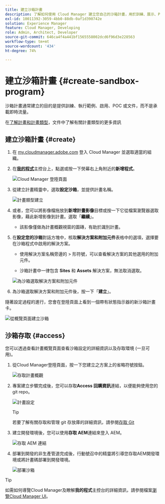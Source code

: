 ```yaml
---
title: 建立沙箱計畫
description: 了解如何使用 Cloud Manager 建立您自己的沙箱計畫，用於訓練、展示、POC 或其他非生產目的。
exl-id: 10011392-3059-4bb0-88db-0af1d390742e
solution: Experience Manager
feature: Cloud Manager, Developing
role: Admin, Architect, Developer
source-git-commit: 646ca4f4a441bf1565558002dcd6f96d3e228563
workflow-type: tm+mt
source-wordcount: '434'
ht-degree: 74%

---
```


# 建立沙箱計畫 {#create-sandbox-program}

沙箱計畫通常建立的目的是提供訓練、執行範例、啟用、POC 或文件，而不是承載即時流量。

在[了解計畫和計畫類型](program-types.md)，文件中了解有關計畫類型的更多資訊

## 建立沙箱計畫 {#create}

1. 在 [my.cloudmanager.adobe.com](https://my.cloudmanager.adobe.com/) 登入 Cloud Manager 並選取適當的組織。

1. 在&#x200B;**[我的程式](/help/implementing/cloud-manager/navigation.md#my-programs)**&#x200B;主控台上，點選或按一下熒幕右上角附近的&#x200B;**新增程式**。

   ![Cloud Manager 登陸頁面](assets/log-in.png)

1. 從建立計畫精靈中，選取&#x200B;**設定沙箱**，並提供計畫名稱。

   ![計畫類型建立](assets/create-sandbox.png)

1. 或者，您可以將影像檔拖放到&#x200B;**新增計畫影像**&#x200B;目標或按一下它從檔案瀏覽器選取影像，藉此新增影像到計畫。選取「**繼續**」。

   * 該影像僅做為計畫概觀視窗的圖磚，有助於識別計畫。

1. 在&#x200B;**設定您的沙箱**&#x200B;對話方塊中，核取&#x200B;**解決方案和附加元件**&#x200B;表格中的選項，選擇要在沙箱程式中啟用的解決方案。

   * 使用解決方案名稱旁邊的 > 形符號，可以查看解決方案的其他選用的附加元件。

   * 沙箱計畫中一律包含 **Sites** 和 **Assets** 解決方案，無法取消選取。

   ![為沙箱選取解決方案和附加元件](assets/sandbox-solutions-add-ons.png)

1. 為沙箱選取解決方案和附加元件後，按一下「**建立**」。

隨著設定過程的進行，您會在登陸頁面上看到一個帶有狀態指示器的新沙箱計畫卡。

![從概覽頁面建立沙箱](assets/sandbox-setup.png)

## 沙箱存取 {#access}

您可以透過查看計畫概覽頁面查看沙箱設定的詳細資訊以及存取環境 (一旦可用)。

1. 從Cloud Manager登陸頁面，按一下您建立之方案上的省略符號按鈕。

   ![存取計畫概觀](assets/program-overview-sandbox.png)

1. 專案建立步驟完成後，您可以存取&#x200B;**Access 回購資訊**&#x200B;連結，以便能夠使用您的 git repo。

   ![計畫設定](assets/create-program4.png)

   >[!TIP]
   >
   >若要了解有關存取和管理 git 存放庫的詳細資訊，請參閱[存取 Git](/help/implementing/cloud-manager/managing-code/accessing-repos.md)

1. 建立開發環境後，您可以使用&#x200B;**存取 AEM**&#x200B;連結來登入 AEM。

   ![存取 AEM 連結](assets/create-program5.png)

1. 部署到開發的非生產管道完成後，行動號召中的精靈將引導您存取AEM開發環境或將計畫碼部署到開發環境。

   ![部署沙箱](assets/create-program-setup-deploy.png)

>[!TIP]
>
>如需如何導覽Cloud Manager及瞭解&#x200B;**我的程式**&#x200B;主控台的詳細資訊，請參閱檔案[瀏覽Cloud Manager UI](/help/implementing/cloud-manager/navigation.md)。
